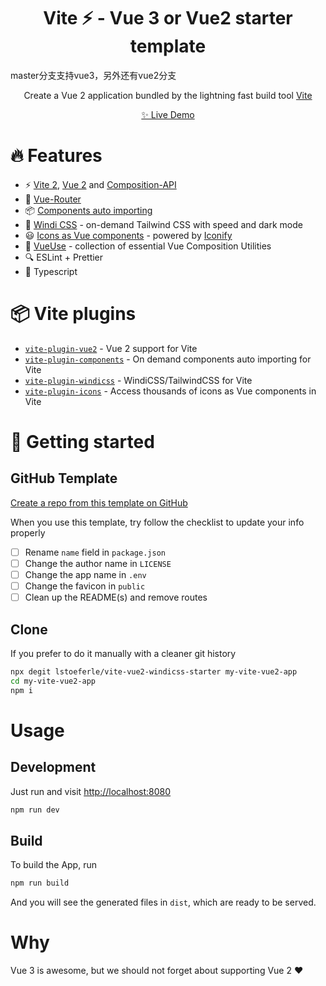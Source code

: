 <h1 align="center">Vite ⚡ - Vue 3 or Vue2 starter template</h1>

master分支支持vue3，另外还有vue2分支

<p align="center">
  Create a Vue 2 application bundled by the lightning fast build tool <a href="https://github.com/vitejs/vite">Vite</a>
</p>

<p align="center">
 <a href="https://vite-vue2-starter.netlify.app"> ✨ Live Demo</a>
</p>

# 🔥 Features

* ⚡️ [Vite 2](https://github.com/vitejs/vite), [Vue 2](https://github.com/vuejs/vue) and [Composition-API](https://github.com/vuejs/composition-api)
* 🚦 [Vue-Router](https://github.com/vuejs/vue-router)
* 📦 [Components auto importing](https://github.com/antfu/vite-plugin-components)
* 🎨 [Windi CSS](https://github.com/windicss/vite-plugin-windicss) - on-demand Tailwind CSS with speed and dark mode
* 😃 [Icons as Vue components](https://github.com/antfu/vite-plugin-icons) - powered by [Iconify](https://github.com/iconify/iconify)
* 🧰 [VueUse](https://github.com/vueuse/vueuse) - collection of essential Vue Composition Utilities
* 🔍 ESLint + Prettier
* 🦾 Typescript
# 📦 Vite plugins

* [`vite-plugin-vue2`](https://github.com/underfin/vite-plugin-vue2) -
  Vue 2 support for Vite
* [`vite-plugin-components`](https://github.com/antfu/vite-plugin-components) -
  On demand components auto importing for Vite
* [`vite-plugin-windicss`](https://github.com/windicss/vite-plugin-windicss) -
  WindiCSS/TailwindCSS for Vite
* [`vite-plugin-icons`](https://github.com/antfu/vite-plugin-icons) -
  Access thousands of icons as Vue components in Vite

# 🚀 Getting started

## GitHub Template

[Create a repo from this template on GitHub](https://github.com/lstoeferle/vite-vue2-windicss-starter/generate)

When you use this template, try follow the checklist to update your info properly

- [ ] Rename `name` field in `package.json`
- [ ] Change the author name in `LICENSE`
- [ ] Change the app name in `.env`
- [ ] Change the favicon in `public`
- [ ] Clean up the README(s) and remove routes

## Clone

If you prefer to do it manually with a cleaner git history

```bash
npx degit lstoeferle/vite-vue2-windicss-starter my-vite-vue2-app
cd my-vite-vue2-app
npm i
```

# Usage

## Development

Just run and visit [http://localhost:8080](http://localhost:8080)

```bash
npm run dev
```

## Build

To build the App, run

```bash
npm run build
```

And you will see the generated files in `dist`, which are ready to be served.

# Why

Vue 3 is awesome, but we should not forget about supporting Vue 2 ♥️
